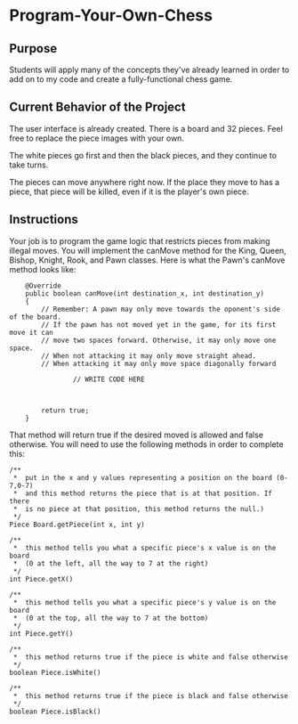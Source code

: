 # Program-Your-Own-Chess

## Purpose
Students will apply many of the concepts they've already learned in order to add on to my code and create a fully-functional chess game.

## Current Behavior of the Project
The user interface is already created. There is a board and 32 pieces. Feel free to replace the piece images with your own.

The white pieces go first and then the black pieces, and they continue to take turns.

The pieces can move anywhere right now. If the place they move to has a piece, that piece will be killed, even if it is the player's own piece.

## Instructions
Your job is to program the game logic that restricts pieces from making illegal moves. You will implement the canMove method for the King, Queen, Bishop, Knight, Rook, and Pawn classes. Here is what the Pawn's canMove method looks like:

```
    @Override
    public boolean canMove(int destination_x, int destination_y)
    {
        // Remember: A pawn may only move towards the oponent's side of the board.
        // If the pawn has not moved yet in the game, for its first move it can 
        // move two spaces forward. Otherwise, it may only move one space. 
        // When not attacking it may only move straight ahead.
        // When attacking it may only move space diagonally forward

                // WRITE CODE HERE
        
                
                
        return true;
    }
```

That method will return true if the desired moved is allowed and false otherwise. You will need to use the following methods in order to complete this:

```
/**
 *  put in the x and y values representing a position on the board (0-7,0-7)
 *  and this method returns the piece that is at that position. If there 
 *  is no piece at that position, this method returns the null.) 
 */
Piece Board.getPiece(int x, int y) 

/**
 *  this method tells you what a specific piece's x value is on the board 
 *  (0 at the left, all the way to 7 at the right)
 */
int Piece.getX()

/**
 *  this method tells you what a specific piece's y value is on the board 
 *  (0 at the top, all the way to 7 at the bottom)
 */
int Piece.getY()

/**
 *  this method returns true if the piece is white and false otherwise
 */
boolean Piece.isWhite()

/**
 *  this method returns true if the piece is black and false otherwise
 */
boolean Piece.isBlack()
```
